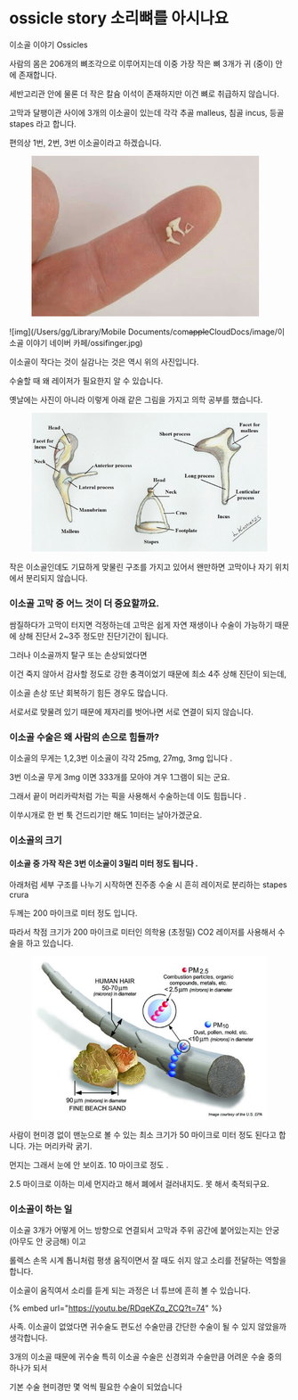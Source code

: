 # ossicle story 소리뼈를 아시나요

이소골 이야기 Ossicles

사람의 몸은 206개의 뼈조각으로 이루어지는데 이중 가장 작은 뼈 3개가 귀 (중이) 안에 존재합니다.

세반고리관 안에 물론 더 작은 칼슘 이석이 존재하지만 이건 뼈로 취급하지 않습니다.

고막과 달팽이관 사이에 3개의 이소골이 있는데 각각 추골 malleus, 침골 incus, 등골 stapes 라고 합니다.

편의상 1번, 2번, 3번 이소골이라고 하겠습니다.

<figure><img src="../../.gitbook/assets/ossifinger.jpg" alt=""><figcaption></figcaption></figure>



!\[img]\(/Users/gg/Library/Mobile Documents/com~~apple~~CloudDocs/image/이소골 이야기 네이버 카페/ossifinger.jpg)

이소골이 작다는 것이 실감나는 것은 역시 위의 사진입니다.

수술할 때 왜 레이저가 필요한지 알 수 있습니다.

옛날에는 사진이 아니라 이렇게 아래 같은 그림을 가지고 의학 공부를 했습니다.

<figure><img src="../../.gitbook/assets/ossketch.jpg" alt=""><figcaption></figcaption></figure>

작은 이소골인데도 기묘하게 맞물린 구조를 가지고 있어서 왠만하면 고막이나 자기 위치에서 분리되지 않습니다.



### 이소골 고막 중 어느 것이 더 중요할까요.&#x20;

쌈질하다가 고막이 터지면 걱정하는데 고막은 쉽게 자연 재생이나 수술이 가능하기 때문에 상해 진단서 2\~3주 정도만 진단기간이 됩니다.

그러나 이소골까지 탈구 또는 손상되었다면&#x20;

이건 죽지 않아서 감사할 정도로 강한 충격이었기 때문에 최소 4주 상해 진단이 되는데,&#x20;

이소골 손상 또난 회복하기 힘든 경우도 많습니다.

서로서로 맞물려 있기 때문에 제자리를 벗어나면  서로 연결이 되지 않습니다.





### 이소골 수술은 왜 사람의 손으로 힘들까?

이소골의 무게는 1,2,3번 이소골이 각각 25mg, 27mg, 3mg 입니다 .

3번 이소골 무게 3mg 이면 333개를 모아야 겨우 1그램이 되는 군요.

그래서 끝이 머리카락처럼 가는 픽을 사용해서 수술하는데 이도 힘듭니다 .

이쑤시개로 한 번 툭 건드리기만 해도 1미터는 날아가겠군요.



### 이소골의 크기

#### 이소골 중  가작 작은 3번 이소골이 3밀리 미터 정도 됩니다 .

아래처럼 세부 구조를 나누기 시작하면 진주종 수술 시 흔히 레이저로 분리하는 stapes crura

두께는 200 마이크로 미터 정도 입니다.

따라서 착점 크기가 200 마이크로 미터인 의학용 (초정밀) CO2 레이저를 사용해서 수술을 하고 있습니다.

<figure><img src="../../.gitbook/assets/dthumb-phinf.pstatic.jpg" alt=""><figcaption></figcaption></figure>





사람이 현미경 없이 맨눈으로 볼 수 있는 최소 크기가 50 마이크로 미터 정도 된다고 합니다. 가는 머리카락 굵기.

먼지는 그래서 눈에 안 보이죠. 10 마이크로 정도 .

2.5 마이크로 이하는 미세 먼지라고 해서 폐에서 걸러내지도. 못 해서 축적되구요.







### 이소골이 하는 일

이소골 3개가 어떻게 어느 방향으로 연결되서 고막과 주위 공간에 붙어있는지는 안궁 (아무도 안 궁금해) 이고

롤렉스 손목 시계 톱니처럼 평생 움직이면서 잘 때도 쉬지 않고 소리를 전달하는 역할을 합니다.

이소골이 움직여서 소리를 듣게 되는 과정은 너 튜브에 흔히 볼 수 있습니다.

{% embed url="https://youtu.be/RDqeKZq_ZCQ?t=74" %}

사족. 이소골이 없었다면 귀수술도 편도선 수술만큼 간단한 수술이 될 수 있지 않았을까 생각합니다.

3개의 이소골 때문에 귀수술 특히 이소골 수술은 신경외과 수술만큼 어려운 수술 중의 하나가 되서

기본 수술 현미경만 몇 억씩 필요한 수술이 되었습니다

